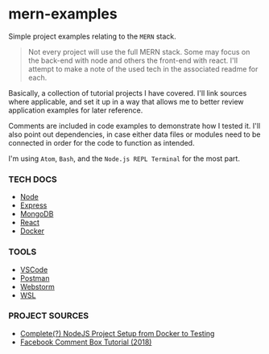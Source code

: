 # mern-examples
Simple project examples relating to the `MERN` stack.
> Not every project will use the full MERN stack. Some may focus on the back-end with node and others the front-end with react. I'll 
attempt to make a note of the used tech in the associated readme for each.


Basically, a collection of tutorial projects I have covered. I'll link sources where applicable, and set it up in a way that allows me to 
better review application examples for later reference.

Comments are included in code examples to demonstrate how I tested it. I'll also point out dependencies, in case either data files or 
modules need to be connected in order for the code to function as intended.

I'm using `Atom`, `Bash`, and the `Node.js REPL Terminal` for the most part.

### TECH DOCS
- [Node](https://nodejs.org/en/docs/)
- [Express](http://expressjs.com/)
- [MongoDB](https://docs.mongodb.com/)
- [React](https://reactjs.org/docs/)
- [Docker](https://docs.docker.com/)

### TOOLS
- [VSCode](https://code.visualstudio.com/)
- [Postman](https://learning.getpostman.com/)
- [Webstorm](https://www.jetbrains.com/webstorm/)
- [WSL](https://docs.microsoft.com/en-us/windows/wsl/faq)

### PROJECT SOURCES

- [Complete(?) NodeJS Project Setup from Docker to Testing](https://medium.com/@nur_islam/complete-node-js-project-setup-from-docker-to-testing-docker-restfull-apis-with-node-js-9f384e06734a)
- [Facebook Comment Box Tutorial (2018)](https://medium.com/@bryantheastronaut/ok-here-we-go-b9f683c5a00c)
